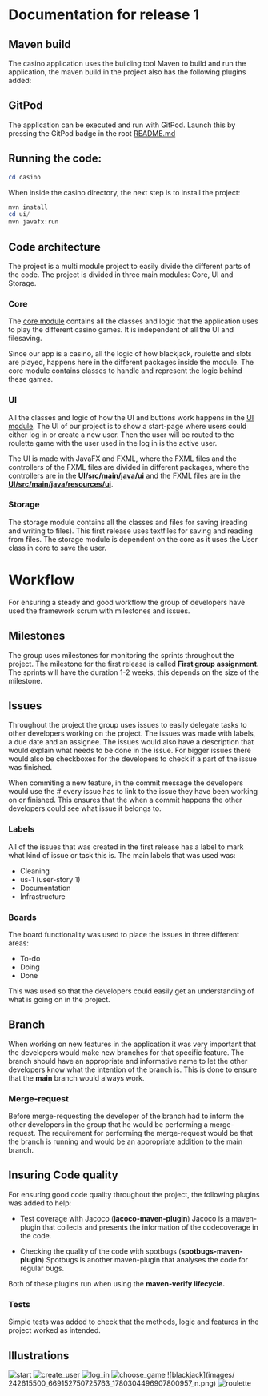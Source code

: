 # Documentation for release 1

  

## Maven build

The casino application uses the building tool Maven to build and run the application, the maven build in the project also has the following plugins added:

## GitPod

  
The application can be executed and run with GitPod.  Launch this by pressing the GitPod badge in the root [README.md](https://gitlab.stud.idi.ntnu.no/it1901/groups-2021/gr2124/gr2124/-/blob/main/README.md)

## Running the code:
```powershell
cd casino
```

When inside the casino directory, the next step is to install the project:
```powershell
mvn install
cd ui/
mvn javafx:run
````


## Code architecture

The project is a multi module project to easily divide the different parts of the code. The project is divided in three main modules: Core, UI and Storage. 

### Core
The [core module](https://gitlab.stud.idi.ntnu.no/it1901/groups-2021/gr2124/gr2124/-/tree/main/casino/core) contains all the classes and logic that the application uses to play the different casino games. It is independent of all the UI and filesaving.

Since our app is a casino, all the logic of how blackjack, roulette and slots are played, happens here in the different packages inside the module. The core module contains classes to handle and represent the logic behind these games.

### UI
All the classes and logic of how the UI and buttons work happens in the [UI module](https://gitlab.stud.idi.ntnu.no/it1901/groups-2021/gr2124/gr2124/-/tree/main/casino/ui). The UI of our project is to show a start-page where users could either log in or create a new user. Then the user will be routed to the roulette game with the user used in the log in is the active user. 

The UI is made with JavaFX and FXML, where the FXML files and the controllers of the FXML files are divided in different packages, where the controllers are in the **[UI/src/main/java/ui](https://gitlab.stud.idi.ntnu.no/it1901/groups-2021/gr2124/gr2124/-/tree/main/casino/ui/src/main/java/ui)** and the FXML files are in the **[UI/src/main/java/resources/ui](https://gitlab.stud.idi.ntnu.no/it1901/groups-2021/gr2124/gr2124/-/tree/main/casino/ui/src/main/resources/ui)**.

### Storage 

The storage module contains all the classes and files for saving (reading and writing to files). This first release uses textfiles for saving and reading from files. The storage module is dependent on the core as it uses the User class in core to save the user. 




  

# Workflow

For ensuring a steady and good workflow the group of developers have used the framework scrum with milestones and issues.

  

## Milestones

The group uses milestones for monitoring the sprints throughout the project. The milestone for the first release is called **First group assignment**. 
The sprints will have the duration 1-2 weeks, this depends on the size of the milestone. 

  

## Issues

Throughout the project the group uses issues to easily delegate tasks to other developers working on the project. The issues was made with labels, a due date and an assignee. 
The issues would also have a description that would explain what needs to be done in the issue. For bigger issues there would also be checkboxes for the developers to check if a part of the issue was finished. 

When commiting a new feature, in the commit message the developers would use the # every issue has to link to the issue they have been working on or finished. This ensures that the when a commit happens the other developers could see what issue it belongs to. 

### Labels
All of the issues that was created in the first release has a label to mark what kind of issue or task this is. The main labels that was used was: 
- Cleaning
- us-1 (user-story 1) 
- Documentation
- Infrastructure


### Boards
The board functionality was used to place the issues in three different areas:
- To-do 
- Doing
- Done

This was used so that the developers could easily get an understanding of what is going on in the project. 

## Branch
  
  When working on new features in the application it was very important that the developers would make new branches for that specific feature. The branch should have an appropriate and informative name to let the other developers know what the intention of the branch is.  This is done to ensure that the **main** branch would always work.

### Merge-request

Before merge-requesting the developer of the branch had to inform the other developers in the group that he would be performing a merge-request. The requirement for performing the merge-request would be that the branch is running and would be an appropriate addition to the main branch. 


## Insuring Code quality

For ensuring good code quality throughout the project, the following plugins was added to help:

-  Test coverage with Jacoco (**jacoco-maven-plugin**)
Jacoco is a maven-plugin that collects and presents the information of the codecoverage in the code. 

- Checking the quality of the code with spotbugs (**spotbugs-maven-plugin**)
Spotbugs is another maven-plugin that analyses the code for regular bugs.

Both of these plugins run when using the **maven-verify lifecycle.** 

### Tests
Simple tests was added to check that the methods, logic and features in the project worked as intended.  

## Illustrations
![start](images/242594917_545342576548985_5788820927871275701_n.png)
![create_user](images/242589592_382851316656932_4359090151023620277_n.png)
![log_in](images/242598130_252944550080896_4442521056475579515_n.png)
![choose_game](images/242608508_817686512239902_5088266160564598597_n.png)
![blackjack](images/ 242615500_669152750725763_1780304496907800957_n.png)
![roulette](images/242542550_3012088495698616_4509731318974037236_n.png)
